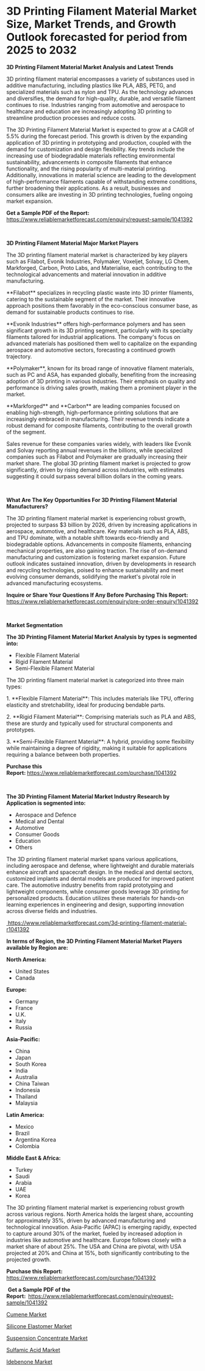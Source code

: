 <p><h1>3D Printing Filament Material Market Size, Market Trends, and Growth Outlook forecasted for period from 2025 to 2032</h1></p><p><strong>3D Printing Filament Material Market Analysis and Latest Trends</strong></p>
<p><p>3D printing filament material encompasses a variety of substances used in additive manufacturing, including plastics like PLA, ABS, PETG, and specialized materials such as nylon and TPU. As the technology advances and diversifies, the demand for high-quality, durable, and versatile filament continues to rise. Industries ranging from automotive and aerospace to healthcare and education are increasingly adopting 3D printing to streamline production processes and reduce costs.</p><p>The 3D Printing Filament Material Market is expected to grow at a CAGR of 5.5% during the forecast period. This growth is driven by the expanding application of 3D printing in prototyping and production, coupled with the demand for customization and design flexibility. Key trends include the increasing use of biodegradable materials reflecting environmental sustainability, advancements in composite filaments that enhance functionality, and the rising popularity of multi-material printing. Additionally, innovations in material science are leading to the development of high-performance filaments capable of withstanding extreme conditions, further broadening their applications. As a result, businesses and consumers alike are investing in 3D printing technologies, fueling ongoing market expansion.</p></p>
<p><strong>Get a Sample PDF of the Report:&nbsp;</strong> <a href="https://www.reliablemarketforecast.com/enquiry/request-sample/1041392?utm_campaign=1141&utm_medium=2&utm_source=Github&utm_content=ia&utm_term=31032025&utm_id=3d-printing-filament-material">https://www.reliablemarketforecast.com/enquiry/request-sample/1041392</a></p>
<p>&nbsp;</p>
<p><strong>3D Printing Filament Material Major Market Players</strong></p>
<p><p>The 3D printing filament material market is characterized by key players such as Filabot, Evonik Industries, Polymaker, Voxeljet, Solvay, LG Chem, Markforged, Carbon, Proto Labs, and Materialise, each contributing to the technological advancements and material innovation in additive manufacturing.</p><p>**Filabot** specializes in recycling plastic waste into 3D printer filaments, catering to the sustainable segment of the market. Their innovative approach positions them favorably in the eco-conscious consumer base, as demand for sustainable products continues to rise.</p><p>**Evonik Industries** offers high-performance polymers and has seen significant growth in its 3D printing segment, particularly with its specialty filaments tailored for industrial applications. The company's focus on advanced materials has positioned them well to capitalize on the expanding aerospace and automotive sectors, forecasting a continued growth trajectory.</p><p>**Polymaker**, known for its broad range of innovative filament materials, such as PC and ASA, has expanded globally, benefiting from the increasing adoption of 3D printing in various industries. Their emphasis on quality and performance is driving sales growth, making them a prominent player in the market.</p><p>**Markforged** and **Carbon** are leading companies focused on enabling high-strength, high-performance printing solutions that are increasingly embraced in manufacturing. Their revenue trends indicate a robust demand for composite filaments, contributing to the overall growth of the segment.</p><p>Sales revenue for these companies varies widely, with leaders like Evonik and Solvay reporting annual revenues in the billions, while specialized companies such as Filabot and Polymaker are gradually increasing their market share. The global 3D printing filament market is projected to grow significantly, driven by rising demand across industries, with estimates suggesting it could surpass several billion dollars in the coming years.</p></p>
<p>&nbsp;</p>
<p><strong>What Are The Key Opportunities For 3D Printing Filament Material Manufacturers?</strong></p>
<p><p>The 3D printing filament material market is experiencing robust growth, projected to surpass $3 billion by 2026, driven by increasing applications in aerospace, automotive, and healthcare. Key materials such as PLA, ABS, and TPU dominate, with a notable shift towards eco-friendly and biodegradable options. Advancements in composite filaments, enhancing mechanical properties, are also gaining traction. The rise of on-demand manufacturing and customization is fostering market expansion. Future outlook indicates sustained innovation, driven by developments in research and recycling technologies, poised to enhance sustainability and meet evolving consumer demands, solidifying the market's pivotal role in advanced manufacturing ecosystems.</p></p>
<p><strong>Inquire or Share Your Questions If Any Before Purchasing This Report:</strong> <a href="https://www.reliablemarketforecast.com/enquiry/pre-order-enquiry/1041392?utm_campaign=1141&utm_medium=2&utm_source=Github&utm_content=ia&utm_term=31032025&utm_id=3d-printing-filament-material">https://www.reliablemarketforecast.com/enquiry/pre-order-enquiry/1041392</a></p>
<p>&nbsp;</p>
<p><strong>Market Segmentation</strong></p>
<p><strong>The 3D Printing Filament Material Market Analysis by types is segmented into:</strong></p>
<p><ul><li>Flexible Filament Material</li><li>Rigid Filament Material</li><li>Semi-Flexible Filament Material</li></ul></p>
<p><p>The 3D printing filament material market is categorized into three main types: </p><p>1. **Flexible Filament Material**: This includes materials like TPU, offering elasticity and stretchability, ideal for producing bendable parts. </p><p>2. **Rigid Filament Material**: Comprising materials such as PLA and ABS, these are sturdy and typically used for structural components and prototypes. </p><p>3. **Semi-Flexible Filament Material**: A hybrid, providing some flexibility while maintaining a degree of rigidity, making it suitable for applications requiring a balance between both properties.</p></p>
<p><strong>Purchase this Report:&nbsp;</strong><a href="https://www.reliablemarketforecast.com/purchase/1041392?utm_campaign=1141&utm_medium=2&utm_source=Github&utm_content=ia&utm_term=31032025&utm_id=3d-printing-filament-material">https://www.reliablemarketforecast.com/purchase/1041392</a></p>
<p>&nbsp;</p>
<p><strong>The 3D Printing Filament Material Market Industry Research by Application is segmented into:</strong></p>
<p><ul><li>Aerospace and Defence</li><li>Medical and Dental</li><li>Automotive</li><li>Consumer Goods</li><li>Education</li><li>Others</li></ul></p>
<p><p>The 3D printing filament material market spans various applications, including aerospace and defense, where lightweight and durable materials enhance aircraft and spacecraft design. In the medical and dental sectors, customized implants and dental models are produced for improved patient care. The automotive industry benefits from rapid prototyping and lightweight components, while consumer goods leverage 3D printing for personalized products. Education utilizes these materials for hands-on learning experiences in engineering and design, supporting innovation across diverse fields and industries.</p></p>
<p><a href="https://www.reliablemarketforecast.com/3d-printing-filament-material-r1041392?utm_campaign=1141&utm_medium=2&utm_source=Github&utm_content=ia&utm_term=31032025&utm_id=3d-printing-filament-material">&nbsp;https://www.reliablemarketforecast.com/3d-printing-filament-material-r1041392</a></p>
<p><strong>In terms of Region, the 3D Printing Filament Material Market Players available by Region are:</strong></p>
<p>
    <p> <strong> North America: </strong>
        <ul>
            <li>United States</li>
            <li>Canada</li>
        </ul>
        </p> 
    <p> <strong> Europe: </strong>
        <ul>
            <li>Germany</li>
            <li>France</li>
            <li>U.K.</li>
            <li>Italy</li>
            <li>Russia</li>
        </ul>
        </p> 
    <p> <strong> Asia-Pacific: </strong>
        <ul>
            <li>China</li>
            <li>Japan</li>
            <li>South Korea</li>
            <li>India</li>
            <li>Australia</li>
            <li>China Taiwan</li>
            <li>Indonesia</li>
            <li>Thailand</li>
            <li>Malaysia</li>
        </ul>
        </p> 
    <p> <strong> Latin America: </strong>
        <ul>
            <li>Mexico</li>
            <li>Brazil</li>
            <li>Argentina Korea</li>
            <li>Colombia</li>
        </ul>
        </p> 
    <p> <strong> Middle East & Africa: </strong>
        <ul>
            <li>Turkey</li>
            <li>Saudi</li>
            <li>Arabia</li>
            <li>UAE</li>
            <li>Korea</li>
        </ul>
    </p>
    </p>
<p><p>The 3D printing filament material market is experiencing robust growth across various regions. North America holds the largest share, accounting for approximately 35%, driven by advanced manufacturing and technological innovation. Asia-Pacific (APAC) is emerging rapidly, expected to capture around 30% of the market, fueled by increased adoption in industries like automotive and healthcare. Europe follows closely with a market share of about 25%. The USA and China are pivotal, with USA projected at 20% and China at 15%, both significantly contributing to the projected growth.</p></p>
<p><strong>Purchase this Report: </strong><a href="https://www.reliablemarketforecast.com/purchase/1041392?utm_campaign=1141&utm_medium=2&utm_source=Github&utm_content=ia&utm_term=31032025&utm_id=3d-printing-filament-material">https://www.reliablemarketforecast.com/purchase/1041392</a></p>
<p>&nbsp;<strong>Get a Sample PDF of the Report:&nbsp;&nbsp;</strong><a href="https://www.reliablemarketforecast.com/enquiry/request-sample/1041392?utm_campaign=1141&utm_medium=2&utm_source=Github&utm_content=ia&utm_term=31032025&utm_id=3d-printing-filament-material">https://www.reliablemarketforecast.com/enquiry/request-sample/1041392</a></p>
<p><strong></strong></p>
<p><p><a href="https://github.com/cagleplittrw/Market-Research-Report-List-1/blob/main/cumene-market.md?utm_campaign=1141&utm_medium=2&utm_source=Github&utm_content=ia&utm_term=31032025&utm_id=3d-printing-filament-material">Cumene Market</a></p><p><a href="https://github.com/budenhanelfc/Market-Research-Report-List-1/blob/main/silicone-elastomer-market.md?utm_campaign=1141&utm_medium=2&utm_source=Github&utm_content=ia&utm_term=31032025&utm_id=3d-printing-filament-material">Silicone Elastomer Market</a></p><p><a href="https://github.com/handyiongikg/Market-Research-Report-List-1/blob/main/suspension-concentrate-market.md?utm_campaign=1141&utm_medium=2&utm_source=Github&utm_content=ia&utm_term=31032025&utm_id=3d-printing-filament-material">Suspension Concentrate Market</a></p><p><a href="https://github.com/cwasicioaie/Market-Research-Report-List-1/blob/main/sulfamic-acid-market.md?utm_campaign=1141&utm_medium=2&utm_source=Github&utm_content=ia&utm_term=31032025&utm_id=3d-printing-filament-material">Sulfamic Acid Market</a></p><p><a href="https://github.com/nellygussisy/Market-Research-Report-List-1/blob/main/idebenone-market.md?utm_campaign=1141&utm_medium=2&utm_source=Github&utm_content=ia&utm_term=31032025&utm_id=3d-printing-filament-material">Idebenone Market</a></p></p>